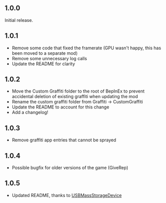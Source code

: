 ## 1.0.0
Initial release.

## 1.0.1
- Remove some code that fixed the framerate (GPU wasn't happy, this has been moved to a separate mod)
- Remove some unnecessary log calls
- Update the README for clarity

## 1.0.2
- Move the Custom Graffiti folder to the root of BepInEx to prevent accidental deletion of existing graffiti when updating the mod
- Rename the custom graffiti folder from Graffiti -> CustomGraffiti
- Update the README to account for this change
- Add a changelog!

## 1.0.3
- Remove graffiti app entries that cannot be sprayed

## 1.0.4
- Possible bugfix for older versions of the game (GiveRep)

## 1.0.5
- Updated README, thanks to [USBMassStorageDevice](https://github.com/USBMassStorageDevice)